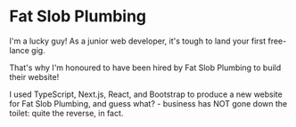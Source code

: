 
# Fat Slob Plumbing

I'm a lucky guy! As a junior web developer, it's tough to land your first free-lance gig.

That's why I'm honoured to have been hired by Fat Slob Plumbing to build their website!
 
I used TypeScript, Next.js, React, and Bootstrap to produce a new website for Fat Slob Plumbing, and guess what? - business has NOT gone down the toilet: quite the reverse, in fact.
